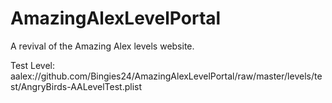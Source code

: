 # AmazingAlexLevelPortal
A revival of the Amazing Alex levels website.

Test Level: aalex://github.com/Bingies24/AmazingAlexLevelPortal/raw/master/levels/test/AngryBirds-AALevelTest.plist

